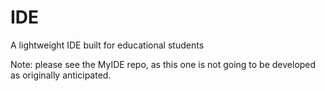 IDE
===

A lightweight IDE built for educational students

Note: please see the MyIDE repo, as this one is not going to be developed as originally anticipated.
